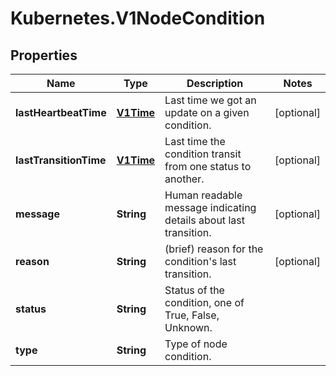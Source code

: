 # Kubernetes.V1NodeCondition

## Properties
Name | Type | Description | Notes
------------ | ------------- | ------------- | -------------
**lastHeartbeatTime** | [**V1Time**](V1Time.md) | Last time we got an update on a given condition. | [optional] 
**lastTransitionTime** | [**V1Time**](V1Time.md) | Last time the condition transit from one status to another. | [optional] 
**message** | **String** | Human readable message indicating details about last transition. | [optional] 
**reason** | **String** | (brief) reason for the condition&#39;s last transition. | [optional] 
**status** | **String** | Status of the condition, one of True, False, Unknown. | 
**type** | **String** | Type of node condition. | 


